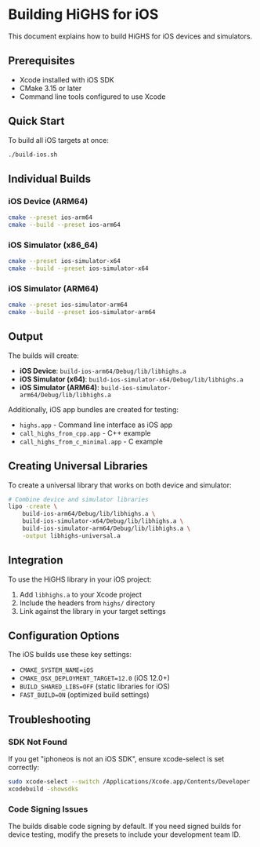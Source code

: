 # Building HiGHS for iOS

This document explains how to build HiGHS for iOS devices and simulators.

## Prerequisites

- Xcode installed with iOS SDK
- CMake 3.15 or later
- Command line tools configured to use Xcode

## Quick Start

To build all iOS targets at once:

```bash
./build-ios.sh
```

## Individual Builds

### iOS Device (ARM64)
```bash
cmake --preset ios-arm64
cmake --build --preset ios-arm64
```

### iOS Simulator (x86_64)
```bash
cmake --preset ios-simulator-x64
cmake --build --preset ios-simulator-x64
```

### iOS Simulator (ARM64)
```bash
cmake --preset ios-simulator-arm64
cmake --build --preset ios-simulator-arm64
```

## Output

The builds will create:

- **iOS Device**: `build-ios-arm64/Debug/lib/libhighs.a`
- **iOS Simulator (x64)**: `build-ios-simulator-x64/Debug/lib/libhighs.a`
- **iOS Simulator (ARM64)**: `build-ios-simulator-arm64/Debug/lib/libhighs.a`

Additionally, iOS app bundles are created for testing:
- `highs.app` - Command line interface as iOS app
- `call_highs_from_cpp.app` - C++ example
- `call_highs_from_c_minimal.app` - C example

## Creating Universal Libraries

To create a universal library that works on both device and simulator:

```bash
# Combine device and simulator libraries
lipo -create \
    build-ios-arm64/Debug/lib/libhighs.a \
    build-ios-simulator-x64/Debug/lib/libhighs.a \
    build-ios-simulator-arm64/Debug/lib/libhighs.a \
    -output libhighs-universal.a
```

## Integration

To use the HiGHS library in your iOS project:

1. Add `libhighs.a` to your Xcode project
2. Include the headers from `highs/` directory
3. Link against the library in your target settings

## Configuration Options

The iOS builds use these key settings:
- `CMAKE_SYSTEM_NAME=iOS`
- `CMAKE_OSX_DEPLOYMENT_TARGET=12.0` (iOS 12.0+)
- `BUILD_SHARED_LIBS=OFF` (static libraries for iOS)
- `FAST_BUILD=ON` (optimized build settings)

## Troubleshooting

### SDK Not Found
If you get "iphoneos is not an iOS SDK", ensure xcode-select is set correctly:
```bash
sudo xcode-select --switch /Applications/Xcode.app/Contents/Developer
xcodebuild -showsdks
```

### Code Signing Issues
The builds disable code signing by default. If you need signed builds for device testing, modify the presets to include your development team ID.
